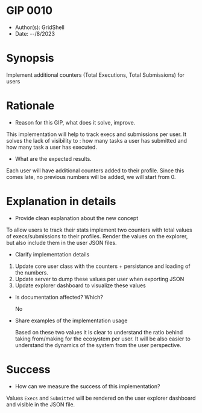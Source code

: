 # GIP 0010
- Author(s): GridShell
- Date: --/8/2023

# Synopsis
Implement additional counters (Total Executions, Total Submissions) for users

# Rationale
- Reason for this GIP, what does it solve, improve.
  
This implementation will help to track execs and submissions per user.
It solves the lack of visibility to : how many tasks a user has submitted and how many task a user has executed.

- What are the expected results.
  
Each user will have additional counters added to their profile.
Since this comes late, no previous numbers will be added, we will start from 0.

# Explanation in details
- Provide clean explanation about the new concept

To allow users to track their stats implement two counters with total values of execs/submissions to their profiles.
Render the values on the explorer, but also include them in the user JSON files.

- Clarify implementation details

1) Update core user class with the counters + persistance and loading of the numbers.
2) Update server to dump these values per user when exporting JSON 
3) Update explorer dashboard to visualize these values
  
- Is documentation affected? Which?

  No
  
- Share examples of the implementation usage

  Based on these two values it is clear to understand the ratio behind taking from/making for the ecosystem per user.
  It will be also easier to understand the dynamics of the system from the user perspective.

# Success
- How can we measure the success of this implementation?

Values `Execs` and `Submitted` will be rendered on the user explorer dashboard and visible in the JSON file.
